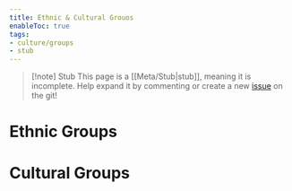 ```yaml
---
title: Ethnic & Cultural Grouos
enableToc: true
tags:
- culture/groups
- stub
---
```


> [!note] Stub
> This page is a [[Meta/Stub|stub]], meaning it is incomplete. Help expand it by commenting or create a new [issue](https://github.com/RagtimeGal/quartz--encyclopedia-mysenvaria/issues/new/choose) on the git!



# Ethnic Groups

# Cultural Groups

